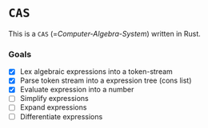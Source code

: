 # `CAS`

This is a `CAS` (=*Computer-Algebra-System*) written in Rust.

### Goals

- [x] Lex algebraic expressions into a token-stream
- [x] Parse token stream into a expression tree (cons list)
- [x] Evaluate expression into a number
- [ ] Simplify expressions
- [ ] Expand expressions
- [ ] Differentiate expressions
